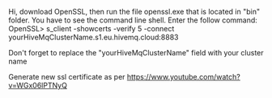 Hi, download OpenSSL, then run the file openssl.exe that is located in "bin" folder. You have to see the command line shell. 
Enter the follow command:
OpenSSL> s_client -showcerts -verify 5 -connect yourHiveMqClusterName.s1.eu.hivemq.cloud:8883

Don't forget to replace the "yourHiveMqClusterName" field with your cluster name


Generate new ssl certificate as per https://www.youtube.com/watch?v=WGx06lPTNyQ 